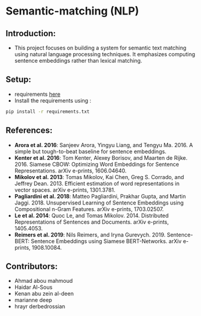 # Semantic-matching (NLP)

## Introduction:

- This project focuses on building a system for semantic text matching using natural language processing techniques. It emphasizes computing sentence embeddings rather than lexical matching.

## Setup:
- requirements [here](https://github.com/Haidar-Al-Sous/Semantic-matching/blob/main/requirements.txt)
- Install the requirements using :
```bash
pip install -r requirements.txt
```

## References:
- **Arora et al. 2016**: Sanjeev Arora, Yingyu Liang, and Tengyu Ma. 2016. A simple but tough-to-beat baseline for sentence embeddings.
- **Kenter et al. 2016**: Tom Kenter, Alexey Borisov, and Maarten de Rijke. 2016. Siamese CBOW: Optimizing Word Embeddings for Sentence Representations. arXiv e-prints, 1606.04640.
- **Mikolov et al. 2013**: Tomas Mikolov, Kai Chen, Greg S. Corrado, and Jeffrey Dean. 2013. Efficient estimation of word representations in vector spaces. arXiv e-prints, 1301.3781.
- **Pagliardini et al. 2018**: Matteo Pagliardini, Prakhar Gupta, and Martin Jaggi. 2018. Unsupervised Learning of Sentence Embeddings using Compositional n-Gram Features. arXiv e-prints, 1703.02507.
- **Le et al. 2014**: Quoc Le, and Tomas Mikolov. 2014. Distributed Representations of Sentences and Documents. arXiv e-prints, 1405.4053.
- **Reimers et al. 2019**: Nils Reimers, and Iryna Gurevych. 2019. Sentence-BERT: Sentence Embeddings using Siamese BERT-Networks. arXiv e-prints, 1908.10084.

## Contributors:
- Ahmad abou mahmoud
- Haidar Al-Sous
- Kenan abu zein al-deen
- marianne deep
- hrayr derbedrossian 